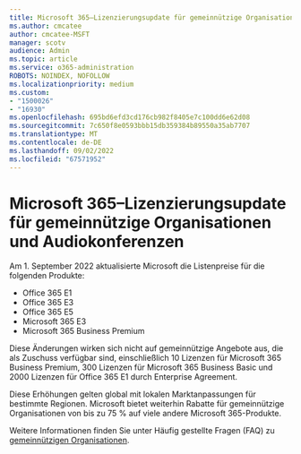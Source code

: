```yaml
---
title: Microsoft 365–Lizenzierungsupdate für gemeinnützige Organisationen und Audiokonferenzen
ms.author: cmcatee
author: cmcatee-MSFT
manager: scotv
audience: Admin
ms.topic: article
ms.service: o365-administration
ROBOTS: NOINDEX, NOFOLLOW
ms.localizationpriority: medium
ms.custom:
- "1500026"
- "16930"
ms.openlocfilehash: 695bd6efd3cd176cb982f8405e7c100dd6e62d08
ms.sourcegitcommit: 7c650f8e0593bbb15db359384b89550a35ab7707
ms.translationtype: MT
ms.contentlocale: de-DE
ms.lasthandoff: 09/02/2022
ms.locfileid: "67571952"
---
```

# <a name="microsoft-365-nonprofit-pricing-and-audio-conferencing-licensing-update"></a>Microsoft 365–Lizenzierungsupdate für gemeinnützige Organisationen und Audiokonferenzen

Am 1. September 2022 aktualisierte Microsoft die Listenpreise für die folgenden Produkte:

- Office 365 E1
- Office 365 E3
- Office 365 E5
- Microsoft 365 E3
- Microsoft 365 Business Premium

Diese Änderungen wirken sich nicht auf gemeinnützige Angebote aus, die als Zuschuss verfügbar sind, einschließlich 10 Lizenzen für Microsoft 365 Business Premium, 300 Lizenzen für Microsoft 365 Business Basic und 2000 Lizenzen für Office 365 E1 durch Enterprise Agreement.

Diese Erhöhungen gelten global mit lokalen Marktanpassungen für bestimmte Regionen. Microsoft bietet weiterhin Rabatte für gemeinnützige Organisationen von bis zu 75 % auf viele andere Microsoft 365-Produkte.

Weitere Informationen finden Sie unter Häufig gestellte Fragen (FAQ) zu [gemeinnützigen Organisationen](https://www.microsoft.com/nonprofits/faq).
